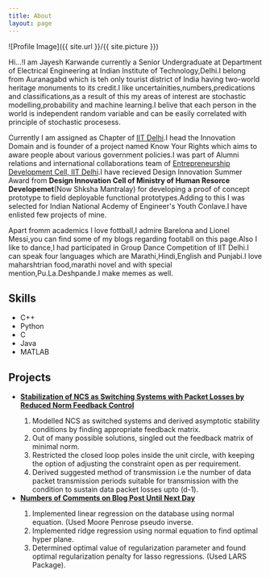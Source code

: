 ```yaml
---
title: About
layout: page
---
```

![Profile Image]({{ site.url }}/{{ site.picture }})

<p>Hi...!I am Jayesh Karwande currently a Senior Undergraduate at Department of Electrical Engineering at Indian Institute of Technology,Delhi.I belong from Auranagabd which is teh only tourist district of India having two-world heritage monuments to its credit.I like uncertainities,numbers,predications and classifications,as a result of this my areas of interest are stochastic modelling,probability and machine learning.I belive that each person in the world is independent random variable and can be easily correlated with principle of stochastic procesess.</p>

<p> Currently I am assigned as <Secretary of National Service Scheme> Chapter of <a href="http://nss.iitd.ac.in/#!/">IIT Delhi</a>.I head the Innovation Domain and is founder of a project named Know Your Rights which aims to aware people about various government policies.I was part of Alumni relations and international collaborations team of <a href="https://edc.iitd.ac.in/">Entrepreneurship Development Cell, IIT Delhi</a>.I have recieved Design Innovation Summer Award from <b>Design Innovation Cell of Ministry of Human Resorce Developemet</b>(Now Shksha Mantralay) for developing a proof of concept prototype to field deployable functional prototypes.Adding to this I was selected for Indian National Acdemy of Engineer's Youth Conlave.I have enlisted few projects of mine.</p>

<p>Apart fromm academics I love fottball,I admire Barelona and Lionel Messi,you can find some of my blogs regarding footabll on this page.Also I like to dance,I had participated in Group Dance Competition of IIT Delhi.I can speak four languages which are Marathi,Hindi,English and Punjabi.I love maharshtrian food,marathi novel and with special mention,Pu.La.Deshpande.I make memes as well.</p>

<h2>Skills</h2>

<ul class="skill-list">
	<li>C++</li>
	<li>Python</li>
	<li>C</li>
	<li>Java</li>
	<li>MATLAB</li>
</ul>

<h2>Projects</h2>
<ul>
<li><b><u>Stabilization of NCS as Switching Systems with Packet Losses by Reduced Norm Feedback Control</u></b></li>
<ol>
<li> Modelled NCS as switched systems and derived asymptotic stability conditions by finding appropriate feedback matrix.</li>
<li> Out of many possible solutions, singled out the feedback matrix of minimal norm.</li>
<li> Restricted the closed loop poles inside the unit circle, with keeping the option of adjusting the constraint open as per requirement.</li> 
<li> Derived suggested method of transmission i.e the number of data packet transmission periods suitable for transmission with the condition to sustain data packet losses upto (d-1).</li>
</ol>
		
<li><b><u>Numbers of Comments on Blog Post Until Next Day</u></b></li>
<ol>
<li> Implemented linear regression on the database using normal equation. (Used Moore Penrose pseudo inverse.</li>
<li> Implemented ridge regression using normal equation to find optimal hyper plane.</li>
<li> Determined optimal value of regularization parameter and found optimal regularization penalty for lasso regressions. (Used LARS Package).</li>
</ol>
<ul>
	
<ul>
	<!--<li><a href="https://github.com/">Ipsum Dolor</a></li>-->
	<!--<li><a href="https://github.com/">Dolor Lorem</a></li>-->
</ul>
